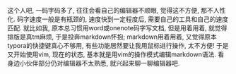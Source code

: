 这个人吧, 一码字码多了, 往往会看自己的编辑器不顺眼, 觉得这不方便, 那不人性化. 码字速度一般是有瓶颈的, 速度快到一定程度后, 需要自己的工具和自己的速度匹配. 就比如我, 原本总习惯用word或onenote码字写文档, 但是用着用着, 就觉得排版是真tm麻烦, 于是投奔markdown怀抱; markdown用着用着, 又觉得原本typora的快捷键真心不够用, 有些功能居然要让我用鼠标进行操作, 太不方便! 于是又开始使用vim, 现在的状态, 基本就是用vim的操作模式编辑markdown语法. 
看身边小伙伴部分仍对编辑器不太熟悉, 就兴起来聊一聊编辑器吧. 
